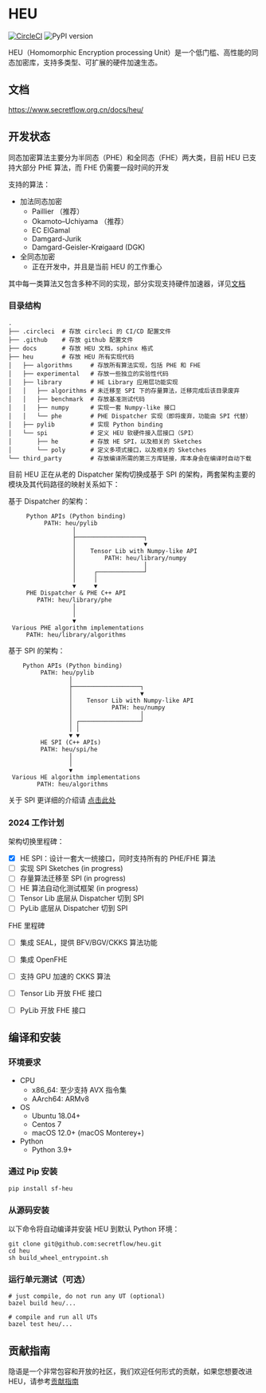 # HEU

[![CircleCI](https://dl.circleci.com/status-badge/img/gh/secretflow/heu/tree/main.svg?style=svg)](https://dl.circleci.com/status-badge/redirect/gh/secretflow/heu/tree/main)
![PyPI version](https://img.shields.io/pypi/v/sf-heu)

HEU（Homomorphic Encryption processing Unit）是一个低门槛、高性能的同态加密库，支持多类型、可扩展的硬件加速生态。

## 文档

https://www.secretflow.org.cn/docs/heu/

## 开发状态

同态加密算法主要分为半同态（PHE）和全同态（FHE）两大类，目前 HEU 已支持大部分 PHE 算法，而 FHE 仍需要一段时间的开发

支持的算法：

- 加法同态加密
    - Paillier （推荐）
    - Okamoto–Uchiyama （推荐）
    - EC ElGamal
    - Damgard-Jurik
    - Damgard-Geisler-Krøigaard (DGK)
- 全同态加密
    - 正在开发中，并且是当前 HEU 的工作重心

其中每一类算法又包含多种不同的实现，部分实现支持硬件加速器，详见[文档](https://www.secretflow.org.cn/docs/heu/latest/zh-Hans/getting_started/algo_choice)

### 目录结构

```text
.
├── .circleci  # 存放 circleci 的 CI/CD 配置文件
├── .github    # 存放 github 配置文件
├── docs       # 存放 HEU 文档，sphinx 格式
├── heu        # 存放 HEU 所有实现代码
│   ├── algorithms     # 存放所有算法实现，包括 PHE 和 FHE
│   ├── experimental   # 存放一些独立的实验性代码
│   ├── library        # HE Library 应用层功能实现
│   │   ├── algorithms # 未迁移至 SPI 下的存量算法，迁移完成后该目录废弃
│   │   ├── benchmark  # 存放基准测试代码
│   │   ├── numpy      # 实现一套 Numpy-like 接口
│   │   └── phe        # PHE Dispatcher 实现（即将废弃，功能由 SPI 代替）
│   ├── pylib          # 实现 Python binding
│   └── spi            # 定义 HEU 软硬件接入层接口（SPI）
│       ├── he         # 存放 HE SPI，以及相关的 Sketches
│       └── poly       # 定义多项式接口，以及相关的 Sketches
└── third_party        # 存放编译所需的第三方库链接，库本身会在编译时自动下载  
```

目前 HEU 正在从老的 Dispatcher 架构切换成基于 SPI 的架构，两套架构主要的模块及其代码路径的映射关系如下：

基于 Dispatcher 的架构：

```text
     Python APIs (Python binding)
          PATH: heu/pylib
                  │
                  ├───────────────────┐
                  │                   ▼
                  │    Tensor Lib with Numpy-like API
                  │        PATH: heu/library/numpy
                  │                   │
                  │     ┌─────────────┘
                  │     │
                  ▼     ▼
     PHE Dispatcher & PHE C++ API
        PATH: heu/library/phe
                  │
                  │
                  ▼
 Various PHE algorithm implementations
     PATH: heu/library/algorithms
```

基于 SPI 的架构：

```text
    Python APIs (Python binding)
         PATH: heu/pylib
                 │
                 ├───────────────────┐
                 │                   ▼
                 │    Tensor Lib with Numpy-like API
                 │           PATH: heu/numpy
                 │                   │
                 │ ┌─────────────────┘
                 │ │
                 ▼ ▼
         HE SPI (C++ APIs)
         PATH: heu/spi/he
                 │
                 │
                 ▼
 Various HE algorithm implementations
        PATH: heu/algorithms
```

关于 SPI 更详细的介绍请 [点击此处](heu/spi/README.md)

### 2024 工作计划

架构切换里程碑：

- [x] HE SPI：设计一套大一统接口，同时支持所有的 PHE/FHE 算法
- [ ] 实现 SPI Sketches (in progress)
- [ ] 存量算法迁移至 SPI (in progress)
- [ ] HE 算法自动化测试框架 (in progress)
- [ ] Tensor Lib 底层从 Dispatcher 切到 SPI
- [ ] PyLib 底层从 Dispatcher 切到 SPI

FHE 里程碑

- [ ] 集成 SEAL，提供 BFV/BGV/CKKS 算法功能
- [ ] 集成 OpenFHE
- [ ] 支持 GPU 加速的 CKKS 算法
- [ ] Tensor Lib 开放 FHE 接口
- [ ] PyLib 开放 FHE 接口


## 编译和安装

### 环境要求

- CPU
    - x86_64: 至少支持 AVX 指令集
    - AArch64: ARMv8
- OS
    - Ubuntu 18.04+
    - Centos 7
    - macOS 12.0+ (macOS Monterey+)
- Python
    - Python 3.9+

### 通过 Pip 安装

```shell
pip install sf-heu
```

### 从源码安装

以下命令将自动编译并安装 HEU 到默认 Python 环境：

```shell
git clone git@github.com:secretflow/heu.git
cd heu
sh build_wheel_entrypoint.sh

```

### 运行单元测试（可选）





```shell
# just compile, do not run any UT (optional)
bazel build heu/...

# compile and run all UTs
bazel test heu/...
```

## 贡献指南

隐语是一个非常包容和开放的社区，我们欢迎任何形式的贡献，如果您想要改进
HEU，请参考[贡献指南](CONTRIBUTING.md)

